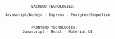                         BACKEND TECNOLOGIES:
        
            Javascript/Nodejs - Express - Postgres/Sequelize


                        FRONTEND TECNOLOGIES:
                    Javascript - React - Material UI
